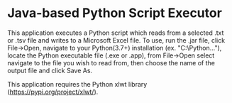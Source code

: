 # Java-based Python Script Executor
This application executes a Python script which reads from a selected .txt or .tsv file and writes to a Microsoft Excel file. To use, run the .jar file, click File->Open, navigate to your Python(3.7+) installation (ex. "C:\Python\..."), locate the Python executable file (.exe or .app), from File->Open select navigate to the file you wish to read from, then choose the name of the output file and click Save As. 

This application requires the Python xlwt library (https://pypi.org/project/xlwt/).
